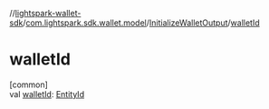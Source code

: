 //[lightspark-wallet-sdk](../../../index.md)/[com.lightspark.sdk.wallet.model](../index.md)/[InitializeWalletOutput](index.md)/[walletId](wallet-id.md)

# walletId

[common]\
val [walletId](wallet-id.md): [EntityId](../-entity-id/index.md)
